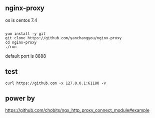 ## nginx-proxy
os is centos 7.4

```

yum install -y git
git clone https://github.com/yanchangyou/nginx-proxy
cd nginx-proxy
./run

```
default port is 8888

## test

```
curl https://github.com -x 127.0.0.1:61180 -v
```

## power by
https://github.com/chobits/ngx_http_proxy_connect_module#example

